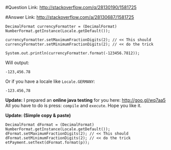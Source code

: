 #Question
Link: http://stackoverflow.com/q/28130190/1581725

#Answer
Link: http://stackoverflow.com/a/28130687/1581725

    DecimalFormat currencyFormatter = (DecimalFormat) NumberFormat.getInstance(Locale.getDefault());

    currencyFormatter.setMaximumFractionDigits(2); // << This should
    currencyFormatter.setMinimumFractionDigits(2); // << do the trick

    System.out.println(currencyFormatter.format(-123456.7812));

Will output:

    -123,456.78

Or if you have a locale like `Locale.GERMANY`:

    -123.456,78

**Update:**
I prepared an **online java testing** for you here: 
http://goo.gl/wq7aa5
All you have to do is press: `compile` and `execute`. Hope you like it.

**Update: (Simple copy & paste)**

    DecimalFormat dFormat = (DecimalFormat) NumberFormat.getInstance(Locale.getDefault());
    dFormat.setMaximumFractionDigits(2); // << This should
    dFormat.setMinimumFractionDigits(2); // << do the trick
    etPayment.setText(dFormat.format(p));
